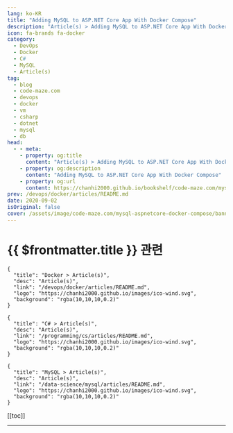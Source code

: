 ```yaml
---
lang: ko-KR
title: "Adding MySQL to ASP.NET Core App With Docker Compose"
description: "Article(s) > Adding MySQL to ASP.NET Core App With Docker Compose"
icon: fa-brands fa-docker
category: 
  - DevOps
  - Docker
  - C#
  - MySQL
  - Article(s)
tag: 
  - blog
  - code-maze.com
  - devops
  - docker
  - vm
  - csharp
  - dotnet
  - mysql
  - db
head:  
  - - meta:
    - property: og:title
      content: "Article(s) > Adding MySQL to ASP.NET Core App With Docker Compose"
    - property: og:description
      content: "Adding MySQL to ASP.NET Core App With Docker Compose"
    - property: og:url
      content: https://chanhi2000.github.io/bookshelf/code-maze.com/mysql-aspnetcore-docker-compose.html
prev: /devops/docker/articles/README.md
date: 2020-09-02
isOriginal: false
cover: /assets/image/code-maze.com/mysql-aspnetcore-docker-compose/banner.png
---
```


# {{ $frontmatter.title }} 관련

```component VPCard
{
  "title": "Docker > Article(s)",
  "desc": "Article(s)",
  "link": "/devops/docker/articles/README.md",
  "logo": "https://chanhi2000.github.io/images/ico-wind.svg",
  "background": "rgba(10,10,10,0.2)"
}
```

```component VPCard
{
  "title": "C# > Article(s)",
  "desc": "Article(s)",
  "link": "/programming/cs/articles/README.md",
  "logo": "https://chanhi2000.github.io/images/ico-wind.svg",
  "background": "rgba(10,10,10,0.2)"
}
```

```component VPCard
{
  "title": "MySQL > Article(s)",
  "desc": "Article(s)",
  "link": "/data-science/mysql/articles/README.md",
  "logo": "https://chanhi2000.github.io/images/ico-wind.svg",
  "background": "rgba(10,10,10,0.2)"
}
```

[[toc]]

---

<SiteInfo
  name="Adding MySQL to ASP.NET Core App With Docker Compose"
  desc="In this post, we are going to add a MySQL database as another container and connect it with our application utilizing Docker Compose."
  url="https://code-maze.com/mysql-aspnetcore-docker-compose/"
  logo="/assets/image/code-maze.com/favicon.png"
  preview="/assets/image/code-maze.com/mysql-aspnetcore-docker-compose/banner.png"/>

<!-- TODO: 작성 -->
